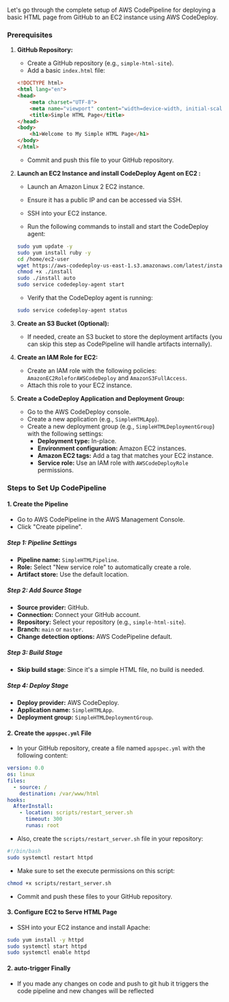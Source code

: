 Let's go through the complete setup of AWS CodePipeline for deploying a basic HTML page from GitHub to an EC2 instance using AWS CodeDeploy.

### Prerequisites

1. **GitHub Repository:**
   - Create a GitHub repository (e.g., `simple-html-site`).
   - Add a basic `index.html` file:

   ```html
   <!DOCTYPE html>
   <html lang="en">
   <head>
       <meta charset="UTF-8">
       <meta name="viewport" content="width=device-width, initial-scale=1.0">
       <title>Simple HTML Page</title>
   </head>
   <body>
       <h1>Welcome to My Simple HTML Page</h1>
   </body>
   </html>
   ```

   - Commit and push this file to your GitHub repository.

2. **Launch an EC2 Instance and install CodeDeploy Agent on EC2 :**
   - Launch an Amazon Linux 2 EC2 instance.
   - Ensure it has a public IP and can be accessed via SSH.
   - SSH into your EC2 instance.

   - Run the following commands to install and start the CodeDeploy agent:

   ```bash
   sudo yum update -y
   sudo yum install ruby -y
   cd /home/ec2-user
   wget https://aws-codedeploy-us-east-1.s3.amazonaws.com/latest/install
   chmod +x ./install
   sudo ./install auto
   sudo service codedeploy-agent start
   ```

   - Verify that the CodeDeploy agent is running:

   ```bash
   sudo service codedeploy-agent status
   ```

4. **Create an S3 Bucket (Optional):**
   - If needed, create an S3 bucket to store the deployment artifacts (you can skip this step as CodePipeline will handle artifacts internally).

5. **Create an IAM Role for EC2:**
   - Create an IAM role with the following policies: `AmazonEC2RoleforAWSCodeDeploy` and `AmazonS3FullAccess`.
   - Attach this role to your EC2 instance.

6. **Create a CodeDeploy Application and Deployment Group:**
   - Go to the AWS CodeDeploy console.
   - Create a new application (e.g., `SimpleHTMLApp`).
   - Create a new deployment group (e.g., `SimpleHTMLDeploymentGroup`) with the following settings:
     - **Deployment type:** In-place.
     - **Environment configuration:** Amazon EC2 instances.
     - **Amazon EC2 tags:** Add a tag that matches your EC2 instance.
     - **Service role:** Use an IAM role with `AWSCodeDeployRole` permissions.

### Steps to Set Up CodePipeline

#### 1. Create the Pipeline

- Go to AWS CodePipeline in the AWS Management Console.
- Click "Create pipeline".
  
##### **Step 1: Pipeline Settings**
- **Pipeline name:** `SimpleHTMLPipeline`.
- **Role:** Select "New service role" to automatically create a role.
- **Artifact store:** Use the default location.

##### **Step 2: Add Source Stage**
- **Source provider:** GitHub.
- **Connection:** Connect your GitHub account.
- **Repository:** Select your repository (e.g., `simple-html-site`).
- **Branch:** `main` or `master`.
- **Change detection options:** AWS CodePipeline default.

##### **Step 3: Build Stage**
- **Skip build stage**: Since it's a simple HTML file, no build is needed.

##### **Step 4: Deploy Stage**
- **Deploy provider:** AWS CodeDeploy.
- **Application name:** `SimpleHTMLApp`.
- **Deployment group:** `SimpleHTMLDeploymentGroup`.

#### 2. Create the `appspec.yml` File

- In your GitHub repository, create a file named `appspec.yml` with the following content:

```yaml
version: 0.0
os: linux
files:
  - source: /
    destination: /var/www/html
hooks:
  AfterInstall:
    - location: scripts/restart_server.sh
      timeout: 300
      runas: root
```

- Also, create the `scripts/restart_server.sh` file in your repository:

```bash
#!/bin/bash
sudo systemctl restart httpd
```

- Make sure to set the execute permissions on this script:

```bash
chmod +x scripts/restart_server.sh
```

- Commit and push these files to your GitHub repository.

#### 3. Configure EC2 to Serve HTML Page

- SSH into your EC2 instance and install Apache:

```bash
sudo yum install -y httpd
sudo systemctl start httpd
sudo systemctl enable httpd
```
#### 2. auto-trigger Finally 
- If you made any changes on code and push to git hub it triggers the code pipeline and new changes will be reflected
